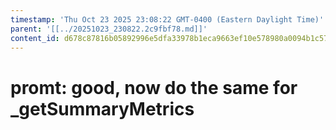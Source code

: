 ```yaml
---
timestamp: 'Thu Oct 23 2025 23:08:22 GMT-0400 (Eastern Daylight Time)'
parent: '[[../20251023_230822.2c9fbf78.md]]'
content_id: d678c87816b05892996e5dfa33978b1eca9663ef10e578980a0094b1c5714373
---
```


# promt: good, now do the same for \_getSummaryMetrics
